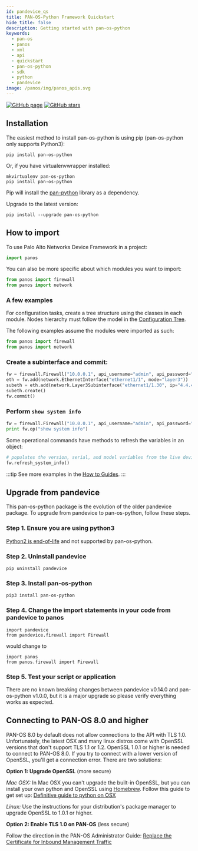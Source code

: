 ```yaml
---
id: pandevice_qs
title: PAN-OS-Python Framework Quickstart
hide_title: false
description: Getting started with pan-os-python
keywords:
  - pan-os
  - panos
  - xml
  - api
  - quickstart
  - pan-os-python
  - sdk
  - python
  - pandevice
image: /panos/img/panos_apis.svg
---
```


[![GitHub page](https://img.shields.io/badge/GitHub-Repo-brightgreen?style=for-the-badge&logo=github)](https://github.com/PaloAltoNetworks/pan-os-python) [![GitHub stars](https://img.shields.io/github/stars/PaloAltoNetworks/pan-os-python?style=for-the-badge)](https://github.com/PaloAltoNetworks/pan-os-python)

## Installation

The easiest method to install pan-os-python is using pip (pan-os-python only supports Python3):

```
pip install pan-os-python
```

Or, if you have virtualenvwrapper installed:

```shell-session
mkvirtualenv pan-os-python
pip install pan-os-python
```

Pip will install the [pan-python](/docs/apis/panpython_qs) library as a dependency.

Upgrade to the latest version:

```shell-session
pip install --upgrade pan-os-python
```

## How to import

To use Palo Alto Networks Device Framework in a project:

```python
import panos
```

You can also be more specific about which modules you want to import:

```python
from panos import firewall
from panos import network
```

### A few examples

For configuration tasks, create a tree structure using the classes in
each module. Nodes hierarchy must follow the model in the [Configuration
Tree](https://pan-os-python.readthedocs.io/en/latest/configtree.html).

The following examples assume the modules were imported as such:

```python
from panos import firewall
from panos import network
```

### Create a subinterface and commit:

```python
fw = firewall.Firewall("10.0.0.1", api_username="admin", api_password="admin")
eth = fw.add(network.EthernetInterface("ethernet1/1", mode="layer3"))
subeth = eth.add(network.Layer3Subinterface("ethernet1/1.30", ip="4.4.4.4/24", tag=30))
subeth.create()
fw.commit()
```

### Perform `show system info`

```python
fw = firewall.Firewall("10.0.0.1", api_username="admin", api_password="admin")
print fw.op("show system info")
```

Some operational commands have methods to refresh the variables in an
object:

```python
# populates the version, serial, and model variables from the live device
fw.refresh_system_info()
```

:::tip
See more examples in the [How to Guides](https://pan-os-python.readthedocs.io/en/latest/howto.html).
:::

## Upgrade from pandevice

This pan-os-python package is the evolution of the older pandevice package. To upgrade from pandevice to pan-os-python, follow these steps.

### Step 1. Ensure you are using python3

[Python2 is end-of-life](https://www.python.org/doc/sunset-python-2/) and not supported by pan-os-python.

### Step 2. Uninstall pandevice

```shell-session
pip uninstall pandevice
```

### Step 3. Install pan-os-python

```shell-session
pip3 install pan-os-python
```

### Step 4. Change the import statements in your code from pandevice to panos

```shell-session
import pandevice
from pandevice.firewall import Firewall
```

would change to

```shell-session
import panos
from panos.firewall import Firewall
```

### Step 5. Test your script or application

There are no known breaking changes between pandevice v0.14.0 and pan-os-python v1.0.0, but it is a major upgrade so please verify everything works as expected.

## Connecting to PAN-OS 8.0 and higher

PAN-OS 8.0 by default does not allow connections to the API with TLS
1.0. Unfortunately, the latest OSX and many linux distros come with
OpenSSL versions that don't support TLS 1.1 or 1.2. OpenSSL 1.0.1 or
higher is needed to connect to PAN-OS 8.0. If you try to connect with a
lower version of OpenSSL, you'll get a connection error. There are two
solutions:

**Option 1: Upgrade OpenSSL** (more secure)

_Mac OSX:_ In Mac OSX you can't upgrade the built-in OpenSSL, but you
can install your own python and OpenSSL using [Homebrew](https://brew.sh/). Follow this
guide to get set up: [Definitive guide to python on OSX](https://medium.com/@briantorresgil/definitive-guide-to-python-on-mac-osx-65acd8d969d0)

_Linux:_ Use the instructions for your distribution's package manager to
upgrade OpenSSL to 1.0.1 or higher.

**Option 2: Enable TLS 1.0 on PAN-OS** (less secure)

Follow the direction in the PAN-OS Administrator Guide: [Replace the
Certificate for Inbound Management Traffic](https://www.paloaltonetworks.com/documentation/80/pan-os/pan-os/certificate-management/replace-the-certificate-for-inbound-management-traffic)
